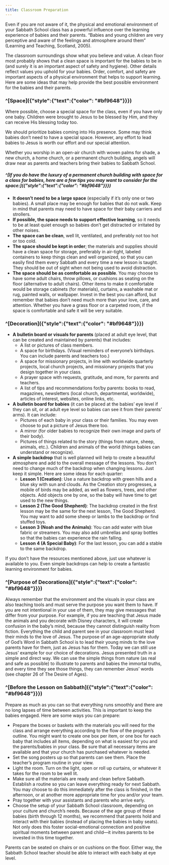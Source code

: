 ```yaml
---
title: Classroom Preparation
---
```


Even if you are not aware of it, the physical and emotional environment of your Sabbath School class has a powerful influence over the learning experience of babies and their parents. “Babies and young children are very perceptive and aware of the feelings and atmosphere around them” (Learning and Teaching, Scotland, 2005).

The classroom surroundings show what you believe and value. A clean floor most probably shows that a clean space is important for the babies to be in (and surely it is an important aspect of safety and hygiene). Other details reflect values you uphold for your babies. Order, comfort, and safety are important aspects of a physical environment that helps to support learning. Here are some ideas that may help provide the best possible environment for the babies and their parents.

### ^[Space]({"style":{"text":{"color": "#bf9648"}}})

Where possible, choose a special space for the class, even if you have only one baby. Children were brought to Jesus to be blessed by Him, and they can receive His blessing today too.

We should prioritize babies coming into His presence. Some may think babies don’t need to have a special space. However, any effort to lead babies to Jesus is worth our effort and our special attention.

Whether you worship in an open-air church with woven palms for shade, a new church, a home church, or a permanent church building, angels will draw near as parents and teachers bring their babies to Sabbath School.

##### ^[If you do have the luxury of a permanent church building with space for a class for babies, here are a few tips you may want to consider for the space:]({"style":{"text":{"color": "#bf9648"}}})

+ **It doesn’t need to be a large space** (especially if it’s only one or two babies). A small place may be enough for babies that do not walk. Keep in mind that parents may need to have space for their baby carriers and strollers.
+ **If possible, the space needs to support effective learning**, so it needs to be at least quiet enough so babies don’t get distracted or irritated by other noises.
+ **The space can be clean**, well lit, ventilated, and preferably not too hot or too cold.
+ **The space should be kept in order**; the materials and supplies should have a clean space for storage, preferably in air-tight, labeled containers to keep things clean and well organized, so that you can easily find them every Sabbath and every time a new lesson is taught. They should be out of sight when not being used to avoid distraction.
+ **The space should be as comfortable as possible**. You may choose to have some adult chairs, throw pillows, or cushions as seating on the floor (alternative to adult chairs). Other items to make it comfortable would be storage cabinets (for materials), curtains, a washable mat or rug, painted walls, or wallpaper. Invest in the best you can afford, but remember that babies don’t need much more than your love, care, and attention. Whether you have a grass floor or a carpeted room, if the space is comfortable and safe it will be very suitable.

### ^[Decoration]({"style":{"text":{"color": "#bf9648"}}})

+ **A bulletin board or visuals for parents** (placed at adult eye level, that can be created and maintained by parents) that includes:
  + A list or pictures of class members.
  + A space for birthdays. (Visual reminders of everyone’s birthdays. You can include parents and teachers too.)
  + A space for missionary projects, in line with worldwide quarterly projects, local church projects, and missionary projects that you design together in your class.
  + A prayer space with requests, gratitude, and more, for parents and teachers.
  + A list of tips and recommendations for/by parents: books to read, magazines, newsletters (local church, departmental, worldwide), articles of interest, websites, online links, etc.
+ **A bulletin board for babies** (it can be placed at the babies’ eye level if they can sit, or at adult eye level so babies can see it from their parents’ arms). It can include:
  + Pictures of each baby in your class or their families. You may even choose to put a picture of Jesus there too.
  + A mirror (for older babies to recognize their own image and parts of their body).
  + Pictures of things related to the story (things from nature, sheep, animals, etc.). Children and animals of the world (things babies can understand or recognize).
+ **A simple backdrop** that is well planned will help to create a beautiful atmosphere and add to the overall message of the lessons. You don’t need to change much of the backdrop when changing lessons. Just keep it simple. Here are some ideas for each quarter:
  + **Lesson 1 (Creation)**: Use a nature backdrop with green hills and a blue sky with sun and clouds. As the Creation story progresses, a mobile of birds may be added, as well as flowers, trees, and other objects. Add objects one by one, so the baby will have time to get used to the new things.
  + **Lesson 2 (The Good Shepherd)**: The backdrop created in the first lesson may be the same for the next lesson, The Good Shepherd. You may want to add some sheep or lambs to the backdrop or find stuffed toys.
  + **Lesson 3 (Noah and the Animals)**: You can add water with blue fabric or streamers. You may also add umbrellas and spray bottles so that the babies can experience the rain falling.
  + **Lesson 4 (A Special Baby)**: For the last lesson, you can add a stable to the same backdrop.

If you don’t have the resources mentioned above, just use whatever is available to you. Even simple backdrops can help to create a fantastic learning environment for babies.

### ^[Purpose of Decorations]({"style":{"text":{"color": "#bf9648"}}})

Always remember that the environment and the visuals in your class are also teaching tools and must serve the purpose you want them to have. If you are not intentional in your use of them, they may give messages that differ from your purpose. For example, if you are teaching that Jesus made the animals and you decorate with Disney characters, it will create confusion in the baby’s mind, because they cannot distinguish reality from fiction.
Everything the child and parent see in your classroom must lead their minds to the love of Jesus. The purpose of an age-appropriate study of God’s Word in Sabbath School is to lead their young minds to the love parents have for them, just as Jesus has for them. Today we can still use Jesus’ example for our choice of decorations. Jesus presented truth in a simple and direct way. We can use the simple things from nature (as real and safe as possible) to illustrate to parents and babies the immortal truths, and every time they see those things, they can remember Jesus’ words (see chapter 26 of The Desire of Ages).

### ^[Before the Lesson on Sabbath]({"style":{"text":{"color": "#bf9648"}}})

Prepare as much as you can so that everything runs smoothly and there are no long lapses of time between activities. This is important to keep the babies engaged. Here are some ways you can prepare:

+ Prepare the boxes or baskets with the materials you will need for the class and arrange everything according to the flow of the program’s outline. You might want to create one box per item, or one box for each baby that includes all items, depending on what is easiest for you and the parents/babies in your class. Be sure that all necessary items are available and that your church has purchased whatever is needed.
+ Set the song posters up so that parents can see them. Place the teacher’s program routine in your view.
+ Light the room. Turn on the light, open or roll up curtains, or whatever it takes for the room to be well lit.
+ Make sure all the materials are ready and clean before Sabbath. Establish a routine so you can leave everything ready for next Sabbath. You may choose to do this immediately after the class is finished, in the afternoon, or at another more appropriate time for you and/or your team.
+ Pray together with your assistants and parents who arrive early.
+ Choose the setup of your Sabbath School classroom, depending on your culture and church’s needs. Because of the age group of these babies (birth through 12 months), we recommend that parents hold and interact with their babies (instead of placing the babies in baby seats). Not only does this foster social-emotional connection and positive spiritual moments between parent and child—it invites parents to be invested in this time together.

Parents can be seated on chairs or on cushions on the floor. Either way, the Sabbath School teacher should be able to interact with each baby at eye level.
